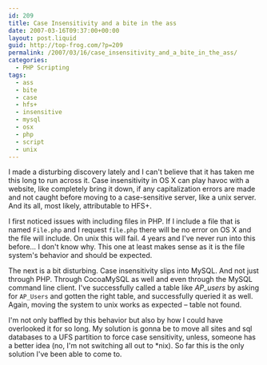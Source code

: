 ```yaml
---
id: 209
title: Case Insensitivity and a bite in the ass
date: 2007-03-16T09:37:00+00:00
layout: post.liquid
guid: http://top-frog.com/?p=209
permalink: /2007/03/16/case_insensitivity_and_a_bite_in_the_ass/
categories:
  - PHP Scripting
tags:
  - ass
  - bite
  - case
  - hfs+
  - insensitive
  - mysql
  - osx
  - php
  - script
  - unix
---
```

I made a disturbing discovery lately and I can't believe that it has taken me this long to run across it. Case insensitivity in OS X can play havoc with a website, like completely bring it down, if any capitalization errors are made and not caught before moving to a case-sensitive server, like a unix server. And its all, most likely, attributable to HFS+.

I first noticed issues with including files in PHP. If I include a file that is named `File.php` and I request `file.php` there will be no error on OS X and the file will include. On unix this will fail. 4 years and I've never run into this before… I don't know why. This one at least makes sense as it is the file system's behavior and should be expected.

The next is a bit disturbing. Case insensitivity slips into MySQL. And not just through PHP. Through CocoaMySQL as well and even through the MySQL command line client. I've successfully called a table like _AP_users_ by asking for `AP_Users` and gotten the right table, and successfully queried it as well. Again, moving the system to unix works as expected – table not found.

I'm not only baffled by this behavior but also by how I could have overlooked it for so long. My solution is gonna be to move all sites and sql databases to a UFS partition to force case sensitivity, unless, someone has a better idea (no, I'm not switching all out to *nix). So far this is the only solution I've been able to come to.
